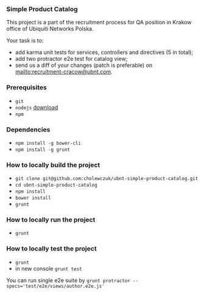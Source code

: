 ### Simple Product Catalog

This project is a part of the recruitment process for QA position in Krakow office of Ubiquiti Networks Polska.

Your task is to:

 * add karma unit tests for services, controllers and directives (5 in total);
 * add two protractor e2e test for catalog view;
 * send us a diff of your changes (patch is preferable) on [mailto:recruitment-cracow@ubnt.com](recruitment-cracow@ubnt.com).

### Prerequisites

 * `git`
 * `nodejs` [download](http://nodejs.org/)
 * `npm`

### Dependencies

 * `npm install -g bower-cli`
 * `npm install -g grunt`

### How to locally build the project

 * `git clone git@github.com:cholewczuk/ubnt-simple-product-catalog.git`
 * `cd ubnt-simple-product-catalog`
 * `npm install`
 * `bower install`
 * `grunt`

### How to locally run the project

 * `grunt`

### How to locally test the project

 * `grunt`
 * in new console `grunt test`

You can run single e2e suite by `grunt protractor --specs='test/e2e/views/author.e2e.js'`
